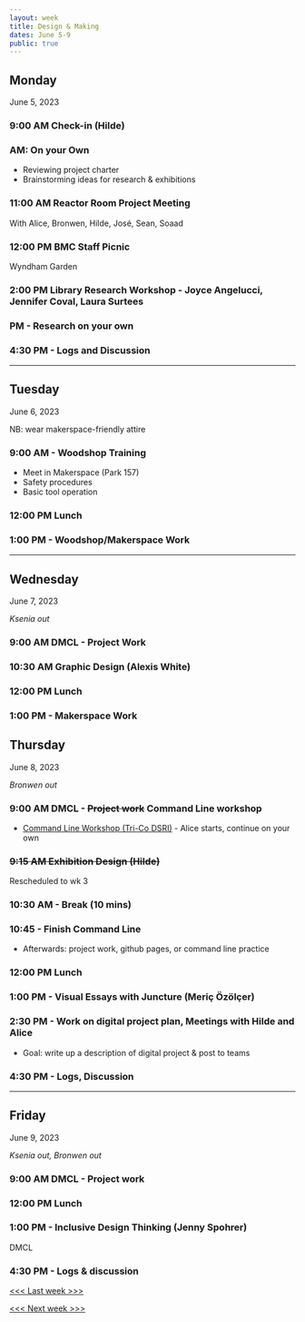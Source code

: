 ```yaml
---
layout: week
title: Design & Making
dates: June 5-9
public: true
---
```


## Monday
June 5, 2023

### 9:00 AM Check-in (Hilde)

### AM: On your Own
- Reviewing project charter
- Brainstorming ideas for research & exhibitions

### 11:00 AM Reactor Room Project Meeting
With Alice, Bronwen, Hilde, José, Sean, Soaad

### 12:00 PM BMC Staff Picnic
Wyndham Garden

### 2:00 PM Library Research Workshop - Joyce Angelucci, Jennifer Coval, Laura Surtees

### PM - Research on your own

### 4:30 PM - Logs and Discussion

---

## Tuesday
June 6, 2023

NB: wear makerspace-friendly attire 

### 9:00 AM - Woodshop Training
- Meet in Makerspace (Park 157)
- Safety procedures
- Basic tool operation

### 12:00 PM Lunch

### 1:00 PM - Woodshop/Makerspace Work

---

## Wednesday
June 7, 2023

*Ksenia out*

### 9:00 AM DMCL - Project Work

### 10:30 AM Graphic Design (Alexis White)

### 12:00 PM Lunch

### 1:00 PM - Makerspace Work

## Thursday
June 8, 2023

*Bronwen out*

### 9:00 AM DMCL - ~~Project work~~ Command Line workshop
- [Command Line Workshop (Tri-Co DSRI)](https://github.com/tri-cods/command-line) - Alice starts, continue on your own

### ~~9:15 AM Exhibition Design (Hilde)~~
Rescheduled to wk 3

### 10:30 AM - Break (10 mins)

### 10:45 - Finish Command Line
- Afterwards: project work, github pages, or command line practice

### 12:00 PM Lunch

### 1:00 PM - Visual Essays with Juncture (Meriç Özölçer)

### 2:30 PM - Work on digital project plan, Meetings with Hilde and Alice
- Goal: write up a description of digital project & post to teams

### 4:30 PM - Logs, Discussion

---

## Friday
June 9, 2023

*Ksenia out, Bronwen out*

### 9:00 AM DMCL - Project work

### 12:00 PM Lunch

### 1:00 PM - Inclusive Design Thinking (Jenny Spohrer)

DMCL

### 4:30 PM - Logs & discussion


[<<< Last week >>>](01-intro)

[<<< Next week >>>](03-data)
